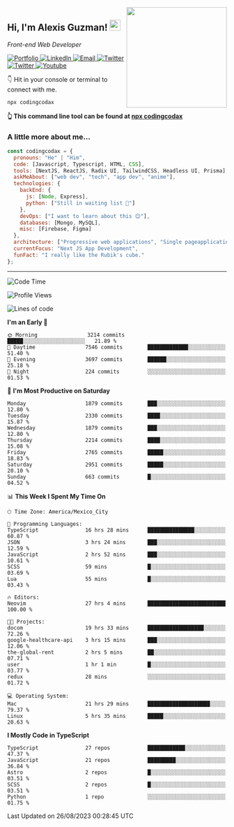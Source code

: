 <img align='right' src="https://media.giphy.com/media/M9gbBd9nbDrOTu1Mqx/giphy.gif" width="230">
<h2>Hi, I'm Alexis Guzman! <img src="https://media.giphy.com/media/hvRJCLFzcasrR4ia7z/giphy.gif" width="25px"></h2>
<p><em>Front-end Web Developer</em></p>

<p>
  <a href='https://www.codingcodax.dev' target='_blank'>
    <img alt='Portfolio' src='https://img.shields.io/badge/Portfolio-black?logo=vercel&style=flat-square'>
  </a>
  <a href='https://linkedin.com/in/codingcodax' target='_blank'>
    <img alt='LinkedIn' src='https://img.shields.io/badge/LinkedIn-black?logo=LinkedIn&style=flat-square'>
  </a>
  <a href='mailto:codingcodax@gmail.com' target='_blank'>
    <img alt='Email' src='https://img.shields.io/badge/Email-black?logo=Gmail&style=flat-square'>
  </a>
  <a href='https://twitter.com/codingcodax' target='_blank'>
    <img alt='Twitter' src='https://img.shields.io/badge/Twitter-black?logo=Twitter&style=flat-square'>
  </a>
  <a href='https://www.instagram.com/codingcodax' target='_blank'>
    <img alt='Twitter' src='https://img.shields.io/badge/Instagram-black?logo=Instagram&style=flat-square'>
  </a>
  <a href='https://www.youtube.com/@codingcodax' target='_blank'>
    <img alt='Youtube' src='https://img.shields.io/badge/YouTube-black?logo=Youtube&style=flat-square'>
  </a>
</p>

👇 Hit in your console or terminal to connect with me.

```bash
npx codingcodax 
```
**👆 This command line tool can be found at [npx codingcodax](https://github.com/codingcodax/npx-codingcodax)**

<h3>A little more about me...</h3>

```javascript
const codingcodax = {
  pronouns: "He" | "Him",
  code: [Javascript, Typescript, HTML, CSS],
  tools: [NextJS, ReactJS, Radix UI, TailwindCSS, Headless UI, Prisma],
  askMeAbout: ["web dev", "tech", "app dev", "anime"],
  technologies: {
    backEnd: {
      js: [Node, Express],
      python: ["Still in waiting list 🥲"]
    },
    devOps: ["I want to learn about this 😊"],
    databases: [Mongo, MySQL],
    misc: [Firebase, Figma]
  },
  architecture: ["Progressive web applications", "Single pageapplications"],
  currentFocus: "Next JS App Development",
  funFact: "I really like the Rubik's cube."
};
```

---

<!--START_SECTION:waka-->
![Code Time](http://img.shields.io/badge/Code%20Time-1%2C660%20hrs%2047%20mins-blue)

![Profile Views](http://img.shields.io/badge/Profile%20Views-16-blue)

![Lines of code](https://img.shields.io/badge/From%20Hello%20World%20I%27ve%20Written-8.8%20million%20lines%20of%20code-blue)

**I'm an Early 🐤** 

```text
🌞 Morning                3214 commits        █████░░░░░░░░░░░░░░░░░░░░   21.89 % 
🌆 Daytime                7546 commits        █████████████░░░░░░░░░░░░   51.40 % 
🌃 Evening                3697 commits        ██████░░░░░░░░░░░░░░░░░░░   25.18 % 
🌙 Night                  224 commits         ░░░░░░░░░░░░░░░░░░░░░░░░░   01.53 % 
```
📅 **I'm Most Productive on Saturday** 

```text
Monday                   1879 commits        ███░░░░░░░░░░░░░░░░░░░░░░   12.80 % 
Tuesday                  2330 commits        ████░░░░░░░░░░░░░░░░░░░░░   15.87 % 
Wednesday                1879 commits        ███░░░░░░░░░░░░░░░░░░░░░░   12.80 % 
Thursday                 2214 commits        ████░░░░░░░░░░░░░░░░░░░░░   15.08 % 
Friday                   2765 commits        █████░░░░░░░░░░░░░░░░░░░░   18.83 % 
Saturday                 2951 commits        █████░░░░░░░░░░░░░░░░░░░░   20.10 % 
Sunday                   663 commits         █░░░░░░░░░░░░░░░░░░░░░░░░   04.52 % 
```


📊 **This Week I Spent My Time On** 

```text
🕑︎ Time Zone: America/Mexico_City

💬 Programming Languages: 
TypeScript               16 hrs 28 mins      ███████████████░░░░░░░░░░   60.87 % 
JSON                     3 hrs 24 mins       ███░░░░░░░░░░░░░░░░░░░░░░   12.59 % 
JavaScript               2 hrs 52 mins       ███░░░░░░░░░░░░░░░░░░░░░░   10.61 % 
SCSS                     59 mins             █░░░░░░░░░░░░░░░░░░░░░░░░   03.69 % 
Lua                      55 mins             █░░░░░░░░░░░░░░░░░░░░░░░░   03.43 % 

🔥 Editors: 
Neovim                   27 hrs 4 mins       █████████████████████████   100.00 % 

🐱‍💻 Projects: 
docom                    19 hrs 33 mins      ██████████████████░░░░░░░   72.26 % 
google-healthcare-api    3 hrs 15 mins       ███░░░░░░░░░░░░░░░░░░░░░░   12.06 % 
the-global-rent          2 hrs 5 mins        ██░░░░░░░░░░░░░░░░░░░░░░░   07.71 % 
user                     1 hr 1 min          █░░░░░░░░░░░░░░░░░░░░░░░░   03.77 % 
redux                    28 mins             ░░░░░░░░░░░░░░░░░░░░░░░░░   01.72 % 

💻 Operating System: 
Mac                      21 hrs 29 mins      ████████████████████░░░░░   79.37 % 
Linux                    5 hrs 35 mins       █████░░░░░░░░░░░░░░░░░░░░   20.63 % 
```

**I Mostly Code in TypeScript** 

```text
TypeScript               27 repos            ████████████░░░░░░░░░░░░░   47.37 % 
JavaScript               21 repos            █████████░░░░░░░░░░░░░░░░   36.84 % 
Astro                    2 repos             █░░░░░░░░░░░░░░░░░░░░░░░░   03.51 % 
SCSS                     2 repos             █░░░░░░░░░░░░░░░░░░░░░░░░   03.51 % 
Python                   1 repo              ░░░░░░░░░░░░░░░░░░░░░░░░░   01.75 % 
```




 Last Updated on 26/08/2023 00:28:45 UTC
<!--END_SECTION:waka-->
